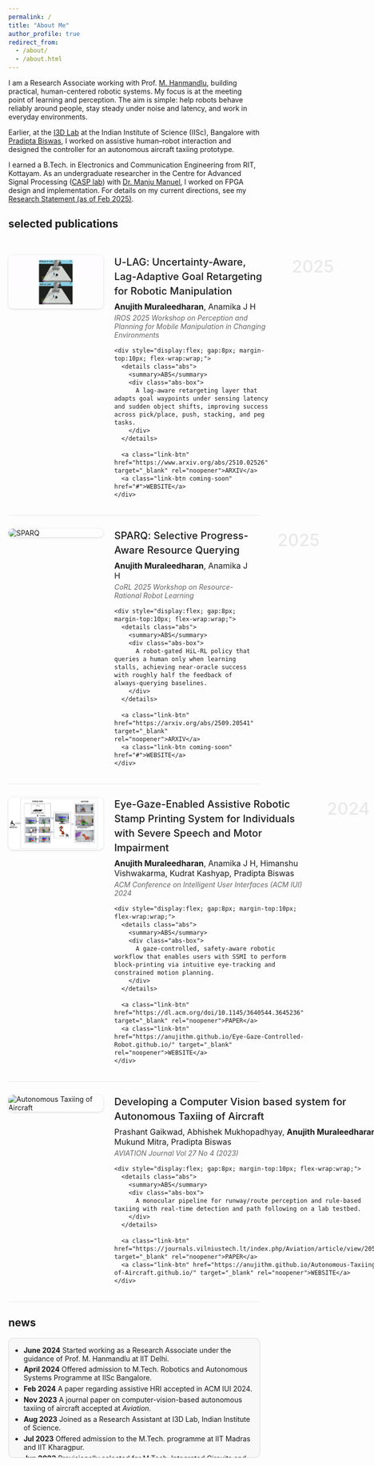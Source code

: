 ```yaml
---
permalink: /
title: "About Me"
author_profile: true
redirect_from:
  - /about/
  - /about.html
---
```


<!-- ===== Reference-like typography & layout (local to this page) ===== -->
<style>
:root{
  --mila:#c2185b;          /* Mila Québec primary */
  --mila-hover:#e91e63;    /* brighter hover */
  --btn-border: rgba(0,0,0,.55); /* black-ish outline for all buttons */
}

/* --- base page --- */
.page__content{
  font-family:"Lato","Roboto","Open Sans",-apple-system,BlinkMacSystemFont,"Segoe UI",Helvetica,Arial,sans-serif;
  font-size:17px; line-height:1.8; color:#1a1a1a;
  max-width:780px; margin:0 auto;
}
.page__content p{ margin:0 0 1.3em 0; }

/* inline links */
.page__content a{ color:var(--mila); font-weight:600; text-decoration:none; }
.page__content a:hover{ color:var(--mila-hover); text-decoration:underline; }

/* section heading (reference-like) */
.page__content h2{
  font-family:"Roboto","Lato",system-ui,sans-serif;
  font-size:34px; font-weight:300; line-height:1.25;
  margin:2.2em 0 .9em 0; text-transform:lowercase;
}
.page__content h3{ font-weight:600; margin:2em 0 .8em 0; }

/* ---------- Publication cards ---------- */
.pub-row{
  display:flex; align-items:flex-start; gap:22px;
  margin:26px 0; padding:0 0 20px 0;
  border-bottom:1px solid rgba(0,0,0,0.08);
}
.pub-row:last-of-type{ border-bottom:none; }

.pub-thumb{
  width:190px; border-radius:10px; flex:0 0 auto;
  box-shadow:0 1px 4px rgba(0,0,0,0.15);
}

.pub-body{ flex:1 1 auto; position:relative; padding-right:120px; }
.pub-title{
  font-weight:500; font-size:20px; line-height:1.45;
  margin:0 0 6px 0; letter-spacing:.1px;
}
.pub-auth{ font-size:16px; margin:0 0 4px 0; }
.pub-venue{ font-style:italic; color:#555; opacity:.9; margin:0 0 6px 0; }

/* year in right gutter */
.pub-year{
  position:absolute; right:-12px; top:2px;
  font-size:34px; color:rgba(0,0,0,0.08); font-weight:500; pointer-events:none;
}

/* ---------- Buttons (ABS / PAPER / WEBSITE) ---------- */
/* Black outline, Mila text, **bold** */
.link-btn{
  display:inline-flex; align-items:center; justify-content:center;
  padding:6px 12px; min-height:34px; line-height:1;
  font-size:12px; border:1px solid var(--btn-border);
  border-radius:6px; background:#fff; color:var(--mila);
  text-decoration:none; cursor:pointer; font-weight:600; /* make bold */
}
.link-btn:hover{ background:#fafafa; border-color:#000; color:var(--mila-hover); }

/* ABS details — SUMMARY styled exactly like other buttons, **bold** */
.abs{ display:inline-block; }
.abs > summary{ list-style:none; font-weight:600; } /* make bold */
.abs > summary::-webkit-details-marker{ display:none; }
.abs > summary{
  display:inline-flex; align-items:center; justify-content:center;
  padding:6px 12px; min-height:34px; line-height:1; font-size:12px;
  border:1px solid var(--btn-border);
  border-radius:6px; background:#fff; color:var(--mila); cursor:pointer;
}
.abs > summary:hover{ background:#fafafa; border-color:#000; color:var(--mila-hover); }

/* ABS dropdown panel: light bg + Mila left bar (like reference) */
.abs-box{
  margin-top:10px; padding:12px 14px; background:#f5f5f5;
  border-left:3px solid var(--mila); max-width:65ch; border-radius:0;
}

/* News box */
.news-box{
  max-height:calc(6 * 2.6em); overflow-y:auto;
  border:1px solid rgba(0,0,0,.12); border-radius:10px;
  padding:10px 14px; background:rgba(0,0,0,0.02); margin:12px 0 24px 0;
}
.news-box ul{ margin:0; padding-left:1.1em; list-style:disc; }
.news-box li{ margin:0.35em 0; }

/* Mobile */
@media (max-width:700px){
  .pub-year{ display:none; }
  .pub-body{ padding-right:0; }
}
</style>

<p>I am a Research Associate working with Prof. <a href="https://ctech.iitd.ac.in/hanmandlu.html">M. Hanmandlu</a>, building practical, human-centered robotic systems. My focus is at the meeting point of learning and perception. The aim is simple: help robots behave reliably around people, stay steady under noise and latency, and work in everyday environments.</p>

<p>Earlier, at the <a href="https://cambum.net/I3D.htm">I3D Lab</a> at the Indian Institute of Science (IISc), Bangalore with <a href="https://cambum.net/PB/">Pradipta Biswas</a>, I worked on assistive human–robot interaction and designed the controller for an autonomous aircraft taxiing prototype.</p>

<p>I earned a B.Tech. in Electronics and Communication Engineering from RIT, Kottayam. As an undergraduate researcher in the Centre for Advanced Signal Processing (<a href="http://www.rit.ac.in/ece/CASP/">CASP lab</a>) with <a href="http://www.rit.ac.in/fprofiledisplay.php?penno=603400&dep=ECE">Dr. Manju Manuel</a>, I worked on FPGA design and implementation. For details on my current directions, see my <a href="https://anujithm.github.io/files/research_statement_2025.html">Research Statement (as of Feb 2025)</a>.</p>

## selected publications

<div style="height:6px;"></div>

<!-- ######## U-LAG ######## -->
<div class="pub-row">
  <img src="/images/ulagg.gif" alt="U-LAG" class="pub-thumb">
  <div class="pub-body">
    <span class="pub-year">2025</span>
    <div class="pub-title">U-LAG: Uncertainty-Aware, Lag-Adaptive Goal Retargeting for Robotic Manipulation</div>
    <div class="pub-auth"><strong>Anujith Muraleedharan</strong>, Anamika J H</div>
    <div class="pub-venue">IROS 2025 Workshop on Perception and Planning for Mobile Manipulation in Changing Environments</div>

    <div style="display:flex; gap:8px; margin-top:10px; flex-wrap:wrap;">
      <details class="abs">
        <summary>ABS</summary>
        <div class="abs-box">
          A lag-aware retargeting layer that adapts goal waypoints under sensing latency and sudden object shifts, improving success across pick/place, push, stacking, and peg tasks.
        </div>
      </details>

      <a class="link-btn" href="https://www.arxiv.org/abs/2510.02526" target="_blank" rel="noopener">ARXIV</a>
      <a class="link-btn coming-soon" href="#">WEBSITE</a>
    </div>
  </div>
</div>

<!-- ######## SPARQ ######## -->
<div class="pub-row">
  <img src="/images/demo_after_1.gif" alt="SPARQ" class="pub-thumb">
  <div class="pub-body">
    <span class="pub-year">2025</span>
    <div class="pub-title">SPARQ: Selective Progress-Aware Resource Querying</div>
    <div class="pub-auth"><strong>Anujith Muraleedharan</strong>, Anamika J H</div>
    <div class="pub-venue">CoRL 2025 Workshop on Resource-Rational Robot Learning</div>

    <div style="display:flex; gap:8px; margin-top:10px; flex-wrap:wrap;">
      <details class="abs">
        <summary>ABS</summary>
        <div class="abs-box">
          A robot-gated HiL-RL policy that queries a human only when learning stalls, achieving near-oracle success with roughly half the feedback of always-querying baselines.
        </div>
      </details>

      <a class="link-btn" href="https://arxiv.org/abs/2509.20541" target="_blank" rel="noopener">ARXIV</a>
      <a class="link-btn coming-soon" href="#">WEBSITE</a>
    </div>
  </div>
</div>

<!-- ######## IUI Assistive ######## -->
<div class="pub-row">
  <img src="/images/Ssmi.png" alt="Assistive Robotic Stamp Printing" class="pub-thumb">
  <div class="pub-body">
    <span class="pub-year">2024</span>
    <div class="pub-title">Eye-Gaze-Enabled Assistive Robotic Stamp Printing System for Individuals with Severe Speech and Motor Impairment</div>
    <div class="pub-auth"><strong>Anujith Muraleedharan</strong>, Anamika J H, Himanshu Vishwakarma, Kudrat Kashyap, Pradipta Biswas</div>
    <div class="pub-venue">ACM Conference on Intelligent User Interfaces (ACM IUI) 2024</div>

    <div style="display:flex; gap:8px; margin-top:10px; flex-wrap:wrap;">
      <details class="abs">
        <summary>ABS</summary>
        <div class="abs-box">
          A gaze-controlled, safety-aware robotic workflow that enables users with SSMI to perform block-printing via intuitive eye-tracking and constrained motion planning.
        </div>
      </details>

      <a class="link-btn" href="https://dl.acm.org/doi/10.1145/3640544.3645236" target="_blank" rel="noopener">PAPER</a>
      <a class="link-btn" href="https://anujithm.github.io/Eye-Gaze-Controlled-Robot.github.io/" target="_blank" rel="noopener">WEBSITE</a>
    </div>
  </div>
</div>

<!-- ######## Autonomous Taxiing ######## -->
<div class="pub-row">
  <img src="/images/Autotaxii.png" alt="Autonomous Taxiing of Aircraft" class="pub-thumb">
  <div class="pub-body">
    <span class="pub-year">2023</span>
    <div class="pub-title">Developing a Computer Vision based system for Autonomous Taxiing of Aircraft</div>
    <div class="pub-auth">Prashant Gaikwad, Abhishek Mukhopadhyay, <strong>Anujith Muraleedharan</strong>, Mukund Mitra, Pradipta Biswas</div>
    <div class="pub-venue">AVIATION Journal Vol 27 No 4 (2023)</div>

    <div style="display:flex; gap:8px; margin-top:10px; flex-wrap:wrap;">
      <details class="abs">
        <summary>ABS</summary>
        <div class="abs-box">
          A monocular pipeline for runway/route perception and rule-based taxiing with real-time detection and path following on a lab testbed.
        </div>
      </details>

      <a class="link-btn" href="https://journals.vilniustech.lt/index.php/Aviation/article/view/20588" target="_blank" rel="noopener">PAPER</a>
      <a class="link-btn" href="https://anujithm.github.io/Autonomous-Taxiing-of-Aircraft.github.io/" target="_blank" rel="noopener">WEBSITE</a>
    </div>
  </div>
</div>

## news

<div class="news-box">
  <ul>
    <li><strong>June 2024</strong>  Started working as a Research Associate under the guidance of Prof. M. Hanmandlu at IIT Delhi.</li>
    <li><strong>April 2024</strong>  Offered admission to M.Tech. Robotics and Autonomous Systems Programme at IISc Bangalore.</li>
    <li><strong>Feb 2024</strong>  A paper regarding assistive HRI accepted in ACM IUI 2024.</li>
    <li><strong>Nov 2023</strong>  A journal paper on computer-vision-based autonomous taxiing of aircraft accepted at <em>Aviation</em>.</li>
    <li><strong>Aug 2023</strong>  Joined as a Research Assistant at I3D Lab, Indian Institute of Science.</li>
    <li><strong>Jul 2023</strong>  Offered admission to the M.Tech. programme at IIT Madras and IIT Kharagpur.</li>
    <li><strong>Jun 2023</strong>  Provisionally selected for M.Tech. Integrated Circuits and Systems at IIT Bombay (RA/RAP).</li>
    <li><strong>Mar 2023</strong>  Ranked within top 1.58% among 70,361 candidates in ECE.</li>
    <li><strong>Oct 2022</strong>  Started working as Simulation Developer at RobotX Workshops, Berlin.</li>
    <li><strong>Aug 2022</strong>  Completed B.E. (ECE), APJ Abdul Kalam Technological University.</li>
    <li><strong>Jan 2021</strong>  Joined as Undergraduate Researcher in CASP Lab, RIT Kottayam.</li>
  </ul>
</div>

<!-- Simple "Under construction" alert for selected WEBSITE buttons -->
<script>
document.addEventListener('click', function(e){
  const el = e.target.closest('a.coming-soon');
  if(el){
    e.preventDefault();
    alert('Under construction.');
  }
}, {passive:false});
</script>
